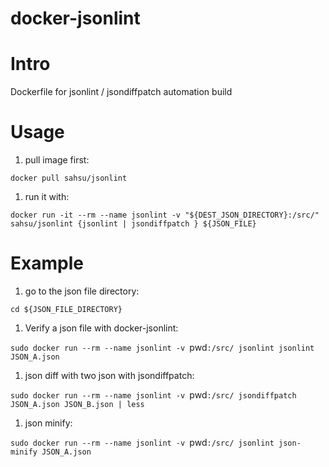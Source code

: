 # docker-jsonlint

# Intro
 Dockerfile for jsonlint / jsondiffpatch automation build

# Usage
 1. pull image first:

 `docker pull sahsu/jsonlint`

 1. run it with:

 `docker run -it --rm --name jsonlint -v "${DEST_JSON_DIRECTORY}:/src/" sahsu/jsonlint {jsonlint | jsondiffpatch } ${JSON_FILE}`

# Example

 1. go to the json file directory:

 `cd ${JSON_FILE_DIRECTORY}`
 
 1. Verify a json file with docker-jsonlint:

 `sudo docker run --rm --name jsonlint -v `pwd`:/src/ jsonlint jsonlint JSON_A.json`

 1. json diff with two json with jsondiffpatch:

 `sudo docker run --rm --name jsonlint -v `pwd`:/src/ jsondiffpatch JSON_A.json JSON_B.json | less`

 1. json minify:
 
 `sudo docker run --rm --name jsonlint -v `pwd`:/src/ jsonlint json-minify JSON_A.json`
